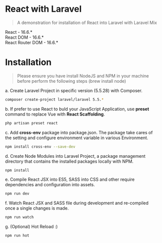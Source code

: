 # React with Laravel
> A demonstration for installation of React into Laravel with Laravel Mix

React - 16.6.*  
React DOM - 16.6.*  
React Router DOM - 16.6.*  

# Installation
> Please ensure you have install NodeJS and NPM in your machine before perform the following steps (brew install node)

a. Create Laravel Project in specific version (5.5.28) with Composer.

```bash
composer create-project laravel/laravel 5.5.*
```

b. If prefer to use React to buld your JavaScript Application, use **preset** command to replace Vue with **React Scaffolding**.

```bash
php artisan preset react
```

c. Add **cross-env** package into package.json. The package take cares of the setting and configure environment variable in various Environment.

```bash
npm install cross-env --save-dev
```

d. Create Node Modules into Laravel Project, a package management directory that contains the installed packages locally with NPM.

```bash
npm install
```

e. Compile React JSX into ES5, SASS into CSS and other require dependencies and configuration into assets.

```bash
npm run dev
```

f. Watch React JSX and SASS file during development and re-compiled once a single changes is made.

```bash
npm run watch
```

g. (Optional) Hot Reload :)

```bash
npm run hot
```
